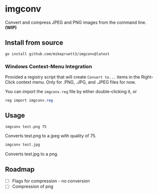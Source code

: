 imgconv
=======

Convert and compress JPEG and PNG images from the command line. **(WIP)**

## Install from source

```bash
go install github.com/mikepruett3/imgconv@latest
```

### Windows Context-Menu Integration

Provided a registry script that will create `Convert to...` items in the Right-Click context menu. Only for .PNG, .JPG, and .JPEG files for now.

You can import the `imgconv.reg` file by either double-clicking it, or

```powershell
reg import imgconv.reg
```

## Usage

```bash
imgconv test.png 75
```

Converts test.png to a jpeg with quality of 75.

```bash
imgconv test.jpg
```

Converts test.jpg to a png.

## Roadmap

- [ ] Flags for compression - no conversion
- [ ] Compression of png
